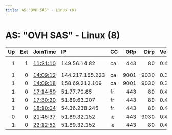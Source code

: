 ```yaml
---
title: AS "OVH SAS" - Linux (8)
---
```


# AS: "OVH SAS" - Linux (8)

|   Up |   Ext | JoinTime                                                                                            | IP              | CC   |   ORp |   Dirp | Version   | Contact                   | Nickname     |   eFamMembers |
|-----:|------:|:----------------------------------------------------------------------------------------------------|:----------------|:-----|------:|-------:|:----------|:--------------------------|:-------------|--------------:|
|    1 |     1 | [11:21:10](https://metrics.torproject.org/rs.html#details/E5E4427AE12B9CB3D295080867F252DAE08BA60F) | 149.56.14.82    | ca   |   443 |     80 | 0.4.0.5   | tor at dinosaur dot syste | velociraptor |             4 |
|    1 |     0 | [14:09:12](https://metrics.torproject.org/rs.html#details/987DBCAF732345532EDA950B76420306D277E1EA) | 144.217.165.223 | ca   |  9001 |   9030 | 0.3.2.10  | None                      | MS3cTOR525   |             1 |
|    1 |     0 | [14:09:18](https://metrics.torproject.org/rs.html#details/7A9700C2C63192F278B21035F3B381DC3301AFBC) | 158.69.212.109  | ca   |  9001 |   9030 | 0.3.2.10  | None                      | MS3cTOR621   |             1 |
|    1 |     0 | [17:14:59](https://metrics.torproject.org/rs.html#details/FF8A7BDF4659CA4E956F029174A5960D9454A187) | 51.77.70.85     | fr   |   443 |     80 | 0.4.0.5   | tornodes@marschi.de       | LordiUK      |             1 |
|    1 |     0 | [17:30:20](https://metrics.torproject.org/rs.html#details/8D253EDA7F7A9B50E5DB3BA2F0BB5334E2691143) | 51.89.63.207    | fr   |   443 |     80 | 0.4.0.5   | tornodes@marschi.de       | LordiPL      |             1 |
|    1 |     0 | [18:10:04](https://metrics.torproject.org/rs.html#details/2DAFE76F7174A779110D187B68FA86F0099C2903) | 54.36.238.245   | fr   |   443 |     80 | 0.4.0.5   | tornodes@marschi.de       | LordiLT      |             1 |
|    0 |     0 | [21:45:37](https://metrics.torproject.org/rs.html#details/0068F6DA3CFC3994934588940B316D1AAE044036) | 51.89.32.152    | ie   |   443 |   9030 | 0.4.0.5   | tornodes@marschi.de       | LordiIE      |             1 |
|    1 |     0 | [22:12:52](https://metrics.torproject.org/rs.html#details/3686C4ED7323583684B743DC3C6CC86D07D6CDCC) | 51.89.32.152    | ie   |   443 |     80 | 0.4.0.5   | tornodes@marschi.de       | LordiIE      |             1 |
